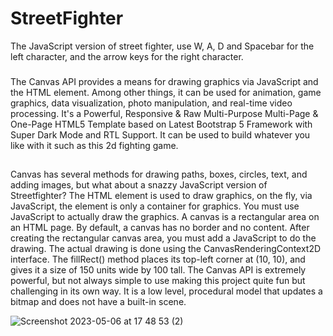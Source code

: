 # StreetFighter
The JavaScript version of street fighter, use W, A, D and Spacebar for the left character, and the arrow keys for the right character.
###
The Canvas API provides a means for drawing graphics via JavaScript and the HTML <canvas> element. Among other things, it can be used for animation, game graphics, data visualization, photo manipulation, and real-time video processing. It's a Powerful, Responsive & Raw Multi-Purpose Multi-Page & One-Page HTML5 Template based on Latest Bootstrap 5 Framework with Super Dark Mode and RTL Support. It can be used to build whatever you like with it such as this 2d fighting game.
##
Canvas has several methods for drawing paths, boxes, circles, text, and adding images, but what about a snazzy JavaScript version of Streetfighter?
The HTML <canvas> element is used to draw graphics, on the fly, via JavaScript, the <canvas> element is only a container for graphics. You must use JavaScript to actually draw the graphics. A canvas is a rectangular area on an HTML page. By default, a canvas has no border and no content. After creating the rectangular canvas area, you must add a JavaScript to do the drawing. The actual drawing is done using the CanvasRenderingContext2D interface. The fillRect() method places its top-left corner at (10, 10), and gives it a size of 150 units wide by 100 tall. The Canvas API is extremely powerful, but not always simple to use making this project quite fun but challenging in its own way. It is a low level, procedural model that updates a bitmap and does not have a built-in scene.


![Screenshot 2023-05-06 at 17 48 53 (2)](https://github.com/Pizzan8t0r/StreetFighter/assets/131811220/90899f67-78b4-4336-b00b-465ec9344c7c)
